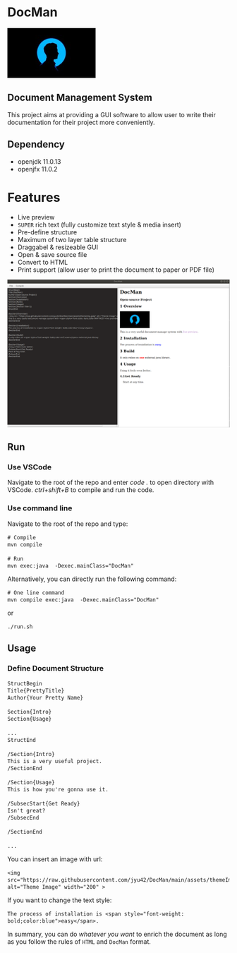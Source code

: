 # DocMan
![themeImg](https://raw.githubusercontent.com/jyu42/DocMan/main/assets/themeImg.jpeg)
## Document Management System

This project aims at providing a GUI software to allow user to write their documentation for their project more conveniently.

## Dependency

* openjdk 11.0.13
* openjfx 11.0.2

# Features
* Live preview
* `SUPER` rich text (fully customize text style & media insert)
* Pre-define structure
* Maximum of two layer table structure
* Draggabel & resizeable GUI
* Open & save source file
* Convert to HTML
* Print support (allow user to print the document to paper or PDF file)
  
![app](https://raw.githubusercontent.com/jyu42/DocMan/main/assets/app.png)

## Run
### Use VSCode
Navigate to the root of the repo and enter *code .* to open directory with VSCode.
*ctrl+shift+B* to compile and run the code.

### Use command line
Navigate to the root of the repo and type:
```
# Compile
mvn compile

# Run
mvn exec:java  -Dexec.mainClass="DocMan"
```
Alternatively, you can directly run the following command:
```
# One line command
mvn compile exec:java  -Dexec.mainClass="DocMan"
```
or
```
./run.sh 
```

## Usage
### Define Document Structure


```
StructBegin
Title{PrettyTitle}
Author{Your Pretty Name}

Section{Intro}
Section{Usage}

...
StructEnd

/Section{Intro}
This is a very useful project.
/SectionEnd

/Section{Usage}
This is how you're gonna use it.

/SubsecStart{Get Ready}
Isn't great?
/SubsecEnd

/SectionEnd

...
```

You can insert an image with url:

```
<img src="https://raw.githubusercontent.com/jyu42/DocMan/main/assets/themeImg.jpeg" alt="Theme Image" width="200" >
```

If you want to change the text style:

```
The process of installation is <span style="font-weight: bold;color:blue">easy</span>.
```

In summary, you can do *whatever you want* to enrich the document as long as you follow the rules of `HTML` and `DocMan` format.